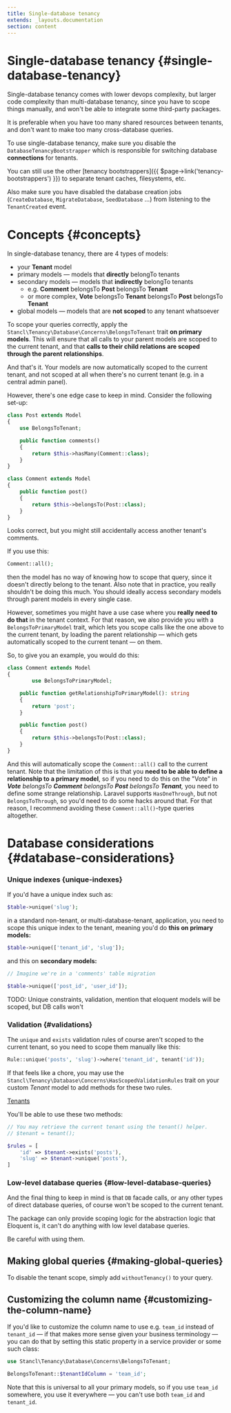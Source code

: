 ```yaml
---
title: Single-database tenancy
extends: _layouts.documentation
section: content
---
```


# Single-database tenancy {#single-database-tenancy}

Single-database tenancy comes with lower devops complexity, but larger code complexity than multi-database tenancy, since you have to scope things manually, and won't be able to integrate some third-party packages.

It is preferable when you have too many shared resources between tenants, and don't want to make too many cross-database queries.

To use single-database tenancy, make sure you disable the `DatabaseTenancyBootstrapper` which is responsible for switching database **connections** for tenants.

You can still use the other [tenancy bootstrappers]({{ $page->link('tenancy-bootstrappers') }}) to separate tenant caches, filesystems, etc.

Also make sure you have disabled the database creation jobs (`CreateDatabase`, `MigrateDatabase`, `SeedDatabase` ...) from listening to the `TenantCreated` event.

# Concepts {#concepts}

In single-database tenancy, there are 4 types of models:

- your **Tenant** model
- primary models — models that **directly** belongTo tenants
- secondary models — models that **indirectly** belongTo tenants
    - e.g. **Comment** belongsTo **Post** belongsTo **Tenant**
    - or more complex, **Vote** belongsTo **Tenant** belongsTo **Post** belongsTo **Tenant**
- global models — models that are **not scoped** to any tenant whatsoever

To scope your queries correctly, apply the `Stancl\Tenancy\Database\Concerns\BelongsToTenant` trait **on primary models**. This will ensure that all calls to your parent models are scoped to the current tenant, and that **calls to their child relations are scoped through the parent relationships**.

And that's it. Your models are now automatically scoped to the current tenant, and not scoped at all when there's no current tenant (e.g. in a central admin panel).

However, there's one edge case to keep in mind. Consider the following set-up:

```php
class Post extends Model
{
    use BelongsToTenant;

    public function comments()
    {
        return $this->hasMany(Comment::class);
    }
}

class Comment extends Model
{
    public function post()
    {
        return $this->belongsTo(Post::class);
    }
}
```

Looks correct, but you might still accidentally access another tenant's comments.

If you use this:

```php
Comment::all();
```

then the model has no way of knowing how to scope that query, since it doesn't directly belong to the tenant. Also note that in practice, you really shouldn't be doing this much. You should ideally access secondary models through parent models in every single case.

However, sometimes you might have a use case where you **really need to do that** in the tenant context. For that reason, we also provide you with a `BelongsToPrimaryModel` trait, which lets you scope calls like the one above to the current tenant, by loading the parent relationship — which gets automatically scoped to the current tenant — on them.

So, to give you an example, you would do this:

```php
class Comment extends Model
{
		use BelongsToPrimaryModel;

    public function getRelationshipToPrimaryModel(): string
    {
        return 'post';
    }

    public function post()
    {
        return $this->belongsTo(Post::class);
    }
}
```

And this will automatically scope the `Comment::all()` call to the current tenant. Note that the limitation of this is that you **need to be able to define a relationship to a primary model**, so if you need to do this on the "Vote" in ***Vote** belongsTo **Comment** belongsTo **Post** belongsTo **Tenant**,* you need to define some strange relationship. Laravel supports `HasOneThrough`, but not `BelongsToThrough`, so you'd need to do some hacks around that. For that reason, I recommend avoiding these `Comment::all()`-type queries altogether.

# Database considerations {#database-considerations}

### Unique indexes {unique-indexes}

If you'd have a unique index such as:

```php
$table->unique('slug');
```

in a standard non-tenant, or multi-database-tenant, application, you need to scope this unique index to the tenant, meaning you'd do **this on primary models:**

```php
$table->unique(['tenant_id', 'slug']);
```

and this on **secondary models:**

```php
// Imagine we're in a 'comments' table migration

$table->unique(['post_id', 'user_id']);
```

TODO: Unique constraints, validation, mention that eloquent models will be scoped, but DB calls won't

### Validation {#validations}

The `unique` and `exists` validation rules of course aren't scoped to the current tenant, so you need to scope them manually like this:

```php
Rule::unique('posts', 'slug')->where('tenant_id', tenant('id'));
```

If that feels like a chore, you may use the `Stancl\Tenancy\Database\Concerns\HasScopedValidationRules` trait on your custom *Tenant* model to add methods for these two rules.

[Tenants](Tenants%20e929a50afae2436c936b323fab4a0f60.md)

You'll be able to use these two methods:

```php
// You may retrieve the current tenant using the tenant() helper.
// $tenant = tenant();

$rules = [
    'id' => $tenant->exists('posts'),
    'slug' => $tenant->unique('posts'),
]
```

### Low-level database queries {#low-level-database-queries}

And the final thing to keep in mind is that `DB` facade calls, or any other types of direct database queries, of course won't be scoped to the current tenant.

The package can only provide scoping logic for the abstraction logic that Eloquent is, it can't do anything with low level database queries.

Be careful with using them.

## Making global queries {#making-global-queries}

To disable the tenant scope, simply add `withoutTenancy()` to your query.

## Customizing the column name {#customizing-the-column-name}

If you'd like to customize the column name to use e.g. `team_id` instead of `tenant_id` — if that makes more sense given your business terminology — you can do that by setting this static property in a service provider or some such class:

```php
use Stancl\Tenancy\Database\Concerns\BelongsToTenant;

BelongsToTenant::$tenantIdColumn = 'team_id';
```

Note that this is universal to all your primary models, so if you use `team_id` somewhere, you use it everywhere — you can't use both `team_id` and `tenant_id`.